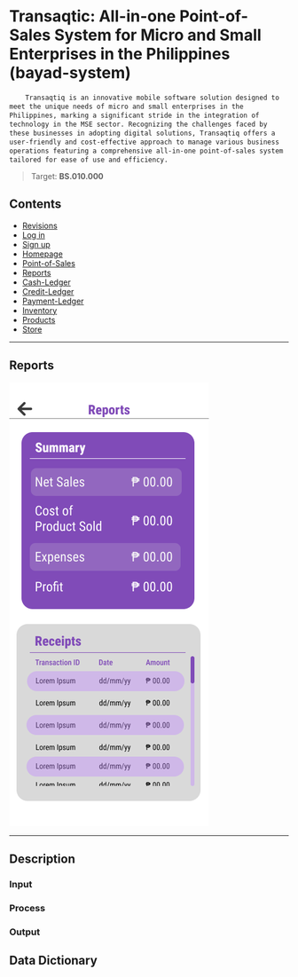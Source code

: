 # Transaqtic: All-in-one Point-of-Sales System for Micro and Small Enterprises in the Philippines (bayad-system)

        Transaqtiq is an innovative mobile software solution designed to meet the unique needs of micro and small enterprises in the Philippines, marking a significant stride in the integration of technology in the MSE sector. Recognizing the challenges faced by these businesses in adopting digital solutions, Transaqtiq offers a user-friendly and cost-effective approach to manage various business operations featuring a comprehensive all-in-one point-of-sales system tailored for ease of use and efficiency.

>Target: **BS.010.000**

## Contents

- [Revisions](Revisions.md)
- [Log in](LogIn.md)
- [Sign up](SignUp.md)
- [Homepage](Homepage.md)
- [Point-of-Sales](PointOfSales.md)
- [Reports](Reports.md)
- [Cash-Ledger](CashLedger.md)
- [Credit-Ledger](CreditLedger.md)
- [Payment-Ledger](PaymentLedger.md)
- [Inventory](Inventory.md)
- [Products](Products.md)
- [Store](Store.md)

---

## Reports

![Reports](mock-up-photos/reports.png)

---

## Description

### Input

### Process

### Output

## Data Dictionary

